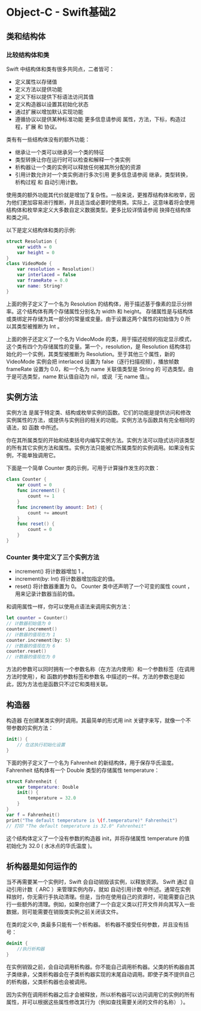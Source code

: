 # Object-C - Swift基础2

## 类和结构体

### 比较结构体和类

Swift 中结构体和类有很多共同点，二者皆可：

- 定义属性以存储值
- 定义方法以提供功能
- 定义下标以提供下标语法访问其值
- 定义构造器以设置其初始化状态
- 通过扩展以增加默认实现功能
- 遵循协议以提供某种标准功能
更多信息请参阅 属性，方法，下标，构造过程，扩展 和 协议。

类有有一些结构体没有的额外功能：

- 继承让一个类可以继承另一个类的特征
- 类型转换让你在运行时可以检查和解释一个类实例
- 析构器让一个类的实例可以释放任何被其所分配的资源
- 引用计数允许对一个类实例进行多次引用
更多信息请参阅 继承，类型转换，析构过程 和 自动引用计数。

使用类的额外功能其代价就是增加了复杂性。一般来说，更推荐结构体和枚举，因为他们更加容易进行推断，并且适当或必要时使用类。实际上，这意味着将会使用结构体和枚举来定义大多数自定义数据类型。更多比较详情请参阅 抉择在结构体和类之间。


以下是定义结构体和类的示例:
``` swift
struct Resolution {
    var width = 0
    var height = 0
}
class VideoMode {
    var resolution = Resolution()
    var interlaced = false
    var frameRate = 0.0
    var name: String?
}
```
上面的例子定义了一个名为 Resolution 的结构体，用于描述基于像素的显示分辨率。这个结构体有两个存储属性分别名为 width 和 height。 存储属性是与结构体或类绑定并存储为其一部分的常量或变量。由于设置这两个属性的初始值为 0 所以其类型被推断为  Int 。

上面的例子还定义了一个名为 VideoMode 的类，用于描述视频的指定显示模式，这个类有四个为存储属性的变量。第一个，resolution，是 Resolution 结构体初始化的一个实例，其类型被推断为 Resolution。至于其他三个属性，新的 VideoMode 实例会把 interlaced 设置为 false（逐行扫描视频），播放帧数 frameRate 设置为 0.0，和一个名为 name 关联值类型是 String 的 可选类型。由于是可选类型，name 默认值自动为 nil，或说『无 name 值』。


## 实例方法

实例方法 是属于特定类、结构或枚举实例的函数。它们的功能是提供访问和修改实例属性的方法，或提供与实例目的相关的功能。实例方法与函数具有完全相同的语法，如 函数 中所述。

你在其所属类型的开始和结束括号内编写实例方法。实例方法可以隐式访问该类型的所有其它实例方法和属性。实例方法只能被它所属类型的实例调用。如果没有实例，不能单独调用它。

下面是一个简单 Counter 类的示例，可用于计算操作发生的次数：
``` swift
class Counter {
    var count = 0
    func increment() {
        count += 1
    }
    func increment(by amount: Int) {
        count += amount
    }
    func reset() {
        count = 0
    }
}
```
###  Counter 类中定义了三个实例方法

- increment() 将计数器增加 1 。
- increment(by: Int) 将计数器增加指定的值。
- reset() 将计数器重置为 0。
 Counter 类中还声明了一个可变的属性  count ，用来记录计数器当前的值。

和调用属性一样，你可以使用点语法来调用实例方法：
``` swift
let counter = Counter()
// 计数器初始值为 0
counter.increment()
// 计数器的值现在为 1
counter.increment(by: 5)
// 计数器的值现在为 6
counter.reset()
// 计数器的值现在为 0
```
方法的参数可以同时拥有一个参数名称（在方法内使用）和一个参数标签（在调用方法时使用），和 函数的参数标签和参数名 中描述的一样。方法的参数也是如此，因为方法也是函数只不过它和类相关联。


## 构造器

构造器 在创建某类实例时调用。其最简单的形式用 init 关键字来写，就像一个不带参数的实例方法：
``` swift
init() {
    // 在这执行初始化设置
}
```
下面的例子定义了一个名为 Fahrenheit 的新结构体，用于保存华氏温度。Fahrenheit 结构体有一个 Double 类型的存储属性 temperature：
``` swift
struct Fahrenheit {
    var temperature: Double
    init() {
        temperature = 32.0
    }
}
var f = Fahrenheit()
print("The default temperature is \(f.temperature)° Fahrenheit")
// 打印 "The default temperature is 32.0° Fahrenheit"
```
这个结构体定义了一个没有参数的构造器 init，并将存储属性 temperature 的值初始化为 32.0 ( 水冰点的华氏温度 )。


## 析构器是如何运作的

当不再需要某一个实例时，Swift 会自动销毁该实例，以释放资源。 Swift 通过 自动引用计数（ ARC ）来管理实例内存，就如 自动引用计数 中所述。通常在实例释放时，你无需行手执动清理。但是，当你在使用自己的资源时，可能需要自己执行一些额外的清理。例如，如果你创建了一个自定义类以打开文件并向其写入一些数据，则可能需要在销毁类实例之前关闭该文件。

在类的定义中, 类最多只能有一个析构器。 析构器不接受任何参数，并且没有括号：
``` swift
deinit {
    //执行析构器
}
```
在实例销毁之前，会自动调用析构器。你不能自己调用析构器。父类的析构器由其子类继承，父类析构器会在子类析构器实现的末尾自动调用。即使子类不提供自己的析构器，父类析构器也会被调用。

因为实例在调用析构器之后才会被释放，所以析构器可以访问调用它的实例的所有属性，并可以根据这些属性修改其行为（例如查找需要关闭的文件的名称） ）。